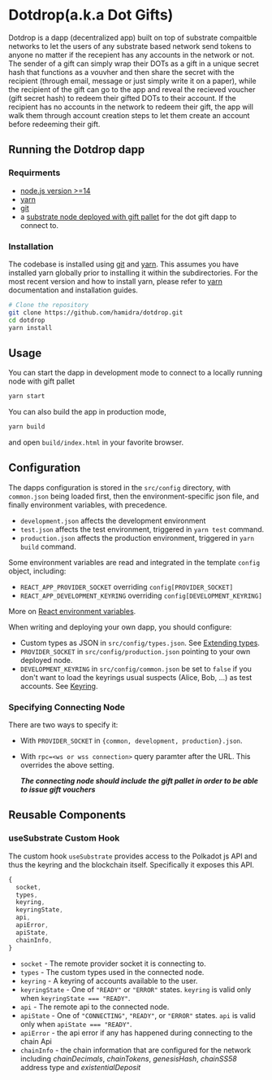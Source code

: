 # Dotdrop(a.k.a Dot Gifts)

Dotdrop is a dapp (decentralized app) built on top of substrate compaitble networks to let the users of any substrate based network send tokens to anyone no matter if the recepient has any accounts in the network or not. The sender of a gift can simply wrap their DOTs as a gift in a unique secret hash that functions as a vouvher and then share the secret with the recipient (through email, message or just simply write it on a paper), while the recipient of the gift can go to the app and reveal the recieved voucher (gift secret hash) to redeem their gifted DOTs to their account. If the recipient has no accounts in the network to redeem their gift, the app will walk them through account creation steps to let them create an account before redeeming their gift.

## Running the Dotdrop dapp

### Requirments

- [node.js version >=14](https://nodejs.org/en/download/)
- [yarn](https://yarnpkg.com/)
- [git](https://git-scm.com/)
- a [substrate node deployed with gift pallet](https://github.com/substrate-developer-hub/substrate-node-template/tree/shawntabrizi-gift) for the dot gift dapp to connect to.

### Installation

The codebase is installed using [git](https://git-scm.com/) and [yarn](https://yarnpkg.com/). This assumes you have installed yarn globally prior to installing it within the subdirectories. For the most recent version and how to install yarn, please refer to [yarn](https://yarnpkg.com/) documentation and installation guides.

```bash
# Clone the repository
git clone https://github.com/hamidra/dotdrop.git
cd dotdrop
yarn install
```

## Usage

You can start the dapp in development mode to connect to a locally running node with gift pallet

```bash
yarn start
```

You can also build the app in production mode,

```bash
yarn build
```

and open `build/index.html` in your favorite browser.

## Configuration

The dapps configuration is stored in the `src/config` directory, with
`common.json` being loaded first, then the environment-specific json file,
and finally environment variables, with precedence.

- `development.json` affects the development environment
- `test.json` affects the test environment, triggered in `yarn test` command.
- `production.json` affects the production environment, triggered in
  `yarn build` command.

Some environment variables are read and integrated in the template `config` object,
including:

- `REACT_APP_PROVIDER_SOCKET` overriding `config[PROVIDER_SOCKET]`
- `REACT_APP_DEVELOPMENT_KEYRING` overriding `config[DEVELOPMENT_KEYRING]`

More on [React environment variables](https://create-react-app.dev/docs/adding-custom-environment-variables).

When writing and deploying your own dapp, you should configure:

- Custom types as JSON in `src/config/types.json`. See
  [Extending types](https://polkadot.js.org/api/start/types.extend.html).
- `PROVIDER_SOCKET` in `src/config/production.json` pointing to your own
  deployed node.
- `DEVELOPMENT_KEYRING` in `src/config/common.json` be set to `false` if you don't want to load the keyrings usual suspects (Alice, Bob, ...) as test accounts.
  See [Keyring](https://polkadot.js.org/api/start/keyring.html).

### Specifying Connecting Node

There are two ways to specify it:

- With `PROVIDER_SOCKET` in `{common, development, production}.json`.
- With `rpc=<ws or wss connection>` query paramter after the URL. This overrides the above setting.

  **_The connecting node should include the gift pallet in order to be able to issue gift vouchers_**

## Reusable Components

### useSubstrate Custom Hook

The custom hook `useSubstrate` provides access to the Polkadot js API and thus the
keyring and the blockchain itself. Specifically it exposes this API.

```js
{
  socket,
  types,
  keyring,
  keyringState,
  api,
  apiError,
  apiState,
  chainInfo,
}
```

- `socket` - The remote provider socket it is connecting to.
- `types` - The custom types used in the connected node.
- `keyring` - A keyring of accounts available to the user.
- `keyringState` - One of `"READY"` or `"ERROR"` states. `keyring` is valid
  only when `keyringState === "READY"`.
- `api` - The remote api to the connected node.
- `apiState` - One of `"CONNECTING"`, `"READY"`, or `"ERROR"` states. `api` is valid
  only when `apiState === "READY"`.
- `apiError` - the api error if any has happened during connecting to the chain Api
- `chainInfo` - the chain information that are configured for the network including _chainDecimals_, _chainTokens_, _genesisHash_, _chainSS58_ address type and _existentialDeposit_
